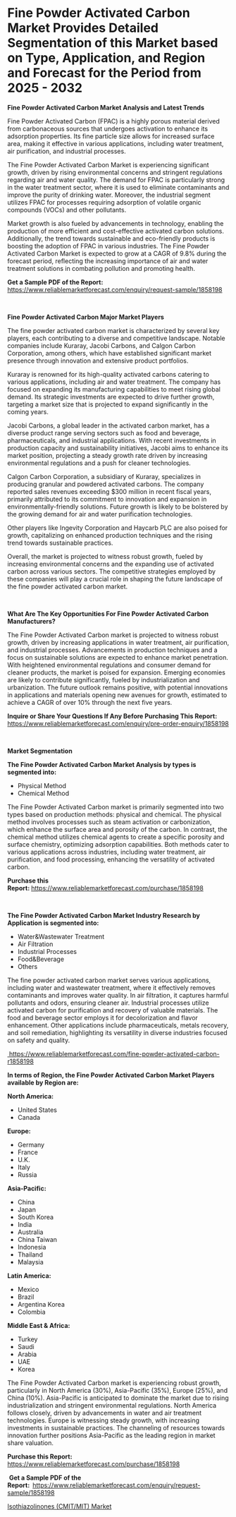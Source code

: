 <p><h1>Fine Powder Activated Carbon Market Provides Detailed Segmentation of this Market based on Type, Application, and Region and Forecast for the Period from 2025 - 2032</h1></p><p><strong>Fine Powder Activated Carbon Market Analysis and Latest Trends</strong></p>
<p><p>Fine Powder Activated Carbon (FPAC) is a highly porous material derived from carbonaceous sources that undergoes activation to enhance its adsorption properties. Its fine particle size allows for increased surface area, making it effective in various applications, including water treatment, air purification, and industrial processes.</p><p>The Fine Powder Activated Carbon Market is experiencing significant growth, driven by rising environmental concerns and stringent regulations regarding air and water quality. The demand for FPAC is particularly strong in the water treatment sector, where it is used to eliminate contaminants and improve the purity of drinking water. Moreover, the industrial segment utilizes FPAC for processes requiring adsorption of volatile organic compounds (VOCs) and other pollutants.</p><p>Market growth is also fueled by advancements in technology, enabling the production of more efficient and cost-effective activated carbon solutions. Additionally, the trend towards sustainable and eco-friendly products is boosting the adoption of FPAC in various industries. The Fine Powder Activated Carbon Market is expected to grow at a CAGR of 9.8% during the forecast period, reflecting the increasing importance of air and water treatment solutions in combating pollution and promoting health.</p></p>
<p><strong>Get a Sample PDF of the Report:&nbsp;</strong> <a href="https://www.reliablemarketforecast.com/enquiry/request-sample/1858198?utm_campaign=1167&utm_medium=2&utm_source=Github&utm_content=ia&utm_term=03022025&utm_id=fine-powder-activated-carbon">https://www.reliablemarketforecast.com/enquiry/request-sample/1858198</a></p>
<p>&nbsp;</p>
<p><strong>Fine Powder Activated Carbon Major Market Players</strong></p>
<p><p>The fine powder activated carbon market is characterized by several key players, each contributing to a diverse and competitive landscape. Notable companies include Kuraray, Jacobi Carbons, and Calgon Carbon Corporation, among others, which have established significant market presence through innovation and extensive product portfolios.</p><p>Kuraray is renowned for its high-quality activated carbons catering to various applications, including air and water treatment. The company has focused on expanding its manufacturing capabilities to meet rising global demand. Its strategic investments are expected to drive further growth, targeting a market size that is projected to expand significantly in the coming years.</p><p>Jacobi Carbons, a global leader in the activated carbon market, has a diverse product range serving sectors such as food and beverage, pharmaceuticals, and industrial applications. With recent investments in production capacity and sustainability initiatives, Jacobi aims to enhance its market position, projecting a steady growth rate driven by increasing environmental regulations and a push for cleaner technologies.</p><p>Calgon Carbon Corporation, a subsidiary of Kuraray, specializes in producing granular and powdered activated carbons. The company reported sales revenues exceeding $300 million in recent fiscal years, primarily attributed to its commitment to innovation and expansion in environmentally-friendly solutions. Future growth is likely to be bolstered by the growing demand for air and water purification technologies.</p><p>Other players like Ingevity Corporation and Haycarb PLC are also poised for growth, capitalizing on enhanced production techniques and the rising trend towards sustainable practices.</p><p>Overall, the market is projected to witness robust growth, fueled by increasing environmental concerns and the expanding use of activated carbon across various sectors. The competitive strategies employed by these companies will play a crucial role in shaping the future landscape of the fine powder activated carbon market.</p></p>
<p>&nbsp;</p>
<p><strong>What Are The Key Opportunities For Fine Powder Activated Carbon Manufacturers?</strong></p>
<p><p>The Fine Powder Activated Carbon market is projected to witness robust growth, driven by increasing applications in water treatment, air purification, and industrial processes. Advancements in production techniques and a focus on sustainable solutions are expected to enhance market penetration. With heightened environmental regulations and consumer demand for cleaner products, the market is poised for expansion. Emerging economies are likely to contribute significantly, fueled by industrialization and urbanization. The future outlook remains positive, with potential innovations in applications and materials opening new avenues for growth, estimated to achieve a CAGR of over 10% through the next five years.</p></p>
<p><strong>Inquire or Share Your Questions If Any Before Purchasing This Report:</strong> <a href="https://www.reliablemarketforecast.com/enquiry/pre-order-enquiry/1858198?utm_campaign=1167&utm_medium=2&utm_source=Github&utm_content=ia&utm_term=03022025&utm_id=fine-powder-activated-carbon">https://www.reliablemarketforecast.com/enquiry/pre-order-enquiry/1858198</a></p>
<p>&nbsp;</p>
<p><strong>Market Segmentation</strong></p>
<p><strong>The Fine Powder Activated Carbon Market Analysis by types is segmented into:</strong></p>
<p><ul><li>Physical Method</li><li>Chemical Method</li></ul></p>
<p><p>The Fine Powder Activated Carbon market is primarily segmented into two types based on production methods: physical and chemical. The physical method involves processes such as steam activation or carbonization, which enhance the surface area and porosity of the carbon. In contrast, the chemical method utilizes chemical agents to create a specific porosity and surface chemistry, optimizing adsorption capabilities. Both methods cater to various applications across industries, including water treatment, air purification, and food processing, enhancing the versatility of activated carbon.</p></p>
<p><strong>Purchase this Report:&nbsp;</strong><a href="https://www.reliablemarketforecast.com/purchase/1858198?utm_campaign=1167&utm_medium=2&utm_source=Github&utm_content=ia&utm_term=03022025&utm_id=fine-powder-activated-carbon">https://www.reliablemarketforecast.com/purchase/1858198</a></p>
<p>&nbsp;</p>
<p><strong>The Fine Powder Activated Carbon Market Industry Research by Application is segmented into:</strong></p>
<p><ul><li>Water&Wastewater Treatment</li><li>Air Filtration</li><li>Industrial Processes</li><li>Food&Beverage</li><li>Others</li></ul></p>
<p><p>The fine powder activated carbon market serves various applications, including water and wastewater treatment, where it effectively removes contaminants and improves water quality. In air filtration, it captures harmful pollutants and odors, ensuring cleaner air. Industrial processes utilize activated carbon for purification and recovery of valuable materials. The food and beverage sector employs it for decolorization and flavor enhancement. Other applications include pharmaceuticals, metals recovery, and soil remediation, highlighting its versatility in diverse industries focused on safety and quality.</p></p>
<p><a href="https://www.reliablemarketforecast.com/fine-powder-activated-carbon-r1858198?utm_campaign=1167&utm_medium=2&utm_source=Github&utm_content=ia&utm_term=03022025&utm_id=fine-powder-activated-carbon">&nbsp;https://www.reliablemarketforecast.com/fine-powder-activated-carbon-r1858198</a></p>
<p><strong>In terms of Region, the Fine Powder Activated Carbon Market Players available by Region are:</strong></p>
<p>
    <p> <strong> North America: </strong>
        <ul>
            <li>United States</li>
            <li>Canada</li>
        </ul>
        </p> 
    <p> <strong> Europe: </strong>
        <ul>
            <li>Germany</li>
            <li>France</li>
            <li>U.K.</li>
            <li>Italy</li>
            <li>Russia</li>
        </ul>
        </p> 
    <p> <strong> Asia-Pacific: </strong>
        <ul>
            <li>China</li>
            <li>Japan</li>
            <li>South Korea</li>
            <li>India</li>
            <li>Australia</li>
            <li>China Taiwan</li>
            <li>Indonesia</li>
            <li>Thailand</li>
            <li>Malaysia</li>
        </ul>
        </p> 
    <p> <strong> Latin America: </strong>
        <ul>
            <li>Mexico</li>
            <li>Brazil</li>
            <li>Argentina Korea</li>
            <li>Colombia</li>
        </ul>
        </p> 
    <p> <strong> Middle East & Africa: </strong>
        <ul>
            <li>Turkey</li>
            <li>Saudi</li>
            <li>Arabia</li>
            <li>UAE</li>
            <li>Korea</li>
        </ul>
    </p>
    </p>
<p><p>The Fine Powder Activated Carbon market is experiencing robust growth, particularly in North America (30%), Asia-Pacific (35%), Europe (25%), and China (10%). Asia-Pacific is anticipated to dominate the market due to rising industrialization and stringent environmental regulations. North America follows closely, driven by advancements in water and air treatment technologies. Europe is witnessing steady growth, with increasing investments in sustainable practices. The channeling of resources towards innovation further positions Asia-Pacific as the leading region in market share valuation.</p></p>
<p><strong>Purchase this Report: </strong><a href="https://www.reliablemarketforecast.com/purchase/1858198?utm_campaign=1167&utm_medium=2&utm_source=Github&utm_content=ia&utm_term=03022025&utm_id=fine-powder-activated-carbon">https://www.reliablemarketforecast.com/purchase/1858198</a></p>
<p>&nbsp;<strong>Get a Sample PDF of the Report:&nbsp;&nbsp;</strong><a href="https://www.reliablemarketforecast.com/enquiry/request-sample/1858198?utm_campaign=1167&utm_medium=2&utm_source=Github&utm_content=ia&utm_term=03022025&utm_id=fine-powder-activated-carbon">https://www.reliablemarketforecast.com/enquiry/request-sample/1858198</a></p>
<p><strong></strong></p>
<p><p><a href="https://github.com/mabutironaldo/Market-Research-Report-List-7/blob/main/isothiazolinones-cmitmit-market.md?utm_campaign=1167&utm_medium=2&utm_source=Github&utm_content=ia&utm_term=03022025&utm_id=fine-powder-activated-carbon">Isothiazolinones (CMIT/MIT) Market</a></p></p>